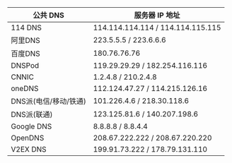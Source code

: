 
公共 DNS | 服务器 IP 地址
---|---
114 DNS |114.114.114.114 / 114.114.115.115
阿里DNS | 223.5.5.5 / 223.6.6.6
百度DNS | 180.76.76.76 
DNSPod  | 119.29.29.29 / 182.254.116.116
CNNIC   | 1.2.4.8 / 210.2.4.8
oneDNS  | 112.124.47.27 / 114.215.126.16
DNS派(电信/移动/铁通) | 101.226.4.6 / 218.30.118.6
DNS派(联通) | 123.125.81.6 / 140.207.198.6
Google DNS  | 8.8.8.8 / 8.8.4.4
OpenDNS     | 208.67.222.222 / 208.67.220.220
V2EX DNS    | 199.91.73.222 / 178.79.131.110